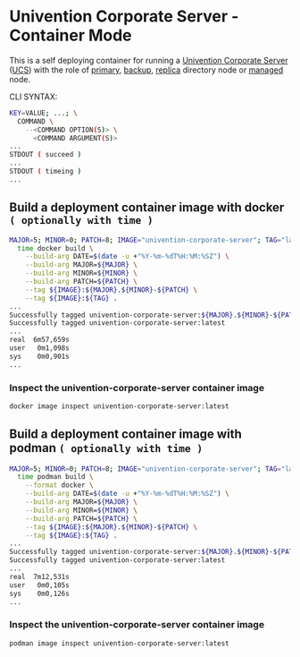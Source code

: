 # Univention Corporate Server - Container Mode

This is a self deploying container for running a [Univention Corporate Server](https://www.univention.com/products/ucs/) ([UCS](https://docs.software-univention.de/manual.html)) with the role of [primary](https://docs.software-univention.de/manual.html#domain-ldap:Primary_Directory_Node), [backup](https://docs.software-univention.de/manual.html#domain-ldap:Backup_Directory_Node), [replica](https://docs.software-univention.de/manual.html#domain-ldap:Replica_Directory_Node) directory node or [managed](https://docs.software-univention.de/manual.html#domain-ldap:Managed_Node) node.

CLI SYNTAX:
```bash
KEY=VALUE; ...; \
  COMMAND \
    --<COMMAND OPTION(S)> \
      <COMMAND ARGUMENT(S)>
...
STDOUT ( succeed )
...
STDOUT ( timeing )
...
```
## Build a deployment container image with docker ```( optionally with time )```
```bash
MAJOR=5; MINOR=0; PATCH=8; IMAGE="univention-corporate-server"; TAG="latest"; \
  time docker build \
    --build-arg DATE=$(date -u +"%Y-%m-%dT%H:%M:%SZ") \
    --build-arg MAJOR=${MAJOR} \
    --build-arg MINOR=${MINOR} \
    --build-arg PATCH=${PATCH} \
    --tag ${IMAGE}:${MAJOR}.${MINOR}-${PATCH} \
    --tag ${IMAGE}:${TAG} .
...
Successfully tagged univention-corporate-server:${MAJOR}.${MINOR}-${PATCH}
Successfully tagged univention-corporate-server:latest
...
real  6m57,659s
user   0m1,098s
sys    0m0,901s
...
```
### Inspect the univention-corporate-server container image
```bash
docker image inspect univention-corporate-server:latest
```
## Build a deployment container image with podman ```( optionally with time )```
```bash
MAJOR=5; MINOR=0; PATCH=8; IMAGE="univention-corporate-server"; TAG="latest"; \
  time podman build \
    --format docker \
    --build-arg DATE=$(date -u +"%Y-%m-%dT%H:%M:%SZ") \
    --build-arg MAJOR=${MAJOR} \
    --build-arg MINOR=${MINOR} \
    --build-arg PATCH=${PATCH} \
    --tag ${IMAGE}:${MAJOR}.${MINOR}-${PATCH} \
    --tag ${IMAGE}:${TAG} .
...
Successfully tagged univention-corporate-server:${MAJOR}.${MINOR}-${PATCH}
Successfully tagged univention-corporate-server:latest
...
real  7m12,531s
user   0m0,105s
sys    0m0,126s
...
```
### Inspect the univention-corporate-server container image
```bash
podman image inspect univention-corporate-server:latest
```
